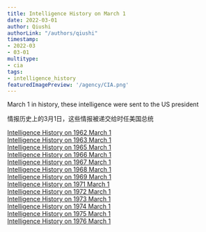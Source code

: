 ```yaml
---
title: Intelligence History on March 1
date: 2022-03-01
author: Qiushi 
authorLink: "/authors/qiushi"
timestamp: 
- 2022-03
- 03-01
multitype: 
- cia
tags: 
- intelligence_history
featuredImagePreview: '/agency/CIA.png'
---
```



March 1 in history, these intelligence were sent to the US president

情报历史上的3月1日，这些情报被递交给时任美国总统

<!--more-->







[Intelligence History on 1962 March 1](/dailybrief/1962-03-01)   
[Intelligence History on 1963 March 1](/dailybrief/1963-03-01)   
[Intelligence History on 1965 March 1](/dailybrief/1965-03-01)   
[Intelligence History on 1966 March 1](/dailybrief/1966-03-01)   
[Intelligence History on 1967 March 1](/dailybrief/1967-03-01)   
[Intelligence History on 1968 March 1](/dailybrief/1968-03-01)   
[Intelligence History on 1969 March 1](/dailybrief/1969-03-01)   
[Intelligence History on 1971 March 1](/dailybrief/1971-03-01)   
[Intelligence History on 1972 March 1](/dailybrief/1972-03-01)   
[Intelligence History on 1973 March 1](/dailybrief/1973-03-01)   
[Intelligence History on 1974 March 1](/dailybrief/1974-03-01)   
[Intelligence History on 1975 March 1](/dailybrief/1975-03-01)   
[Intelligence History on 1976 March 1](/dailybrief/1976-03-01)   
